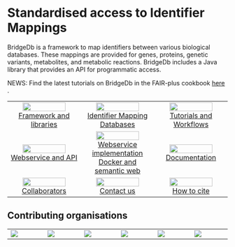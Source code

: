 # Standardised access to Identifier Mappings

<script type="application/ld+json">
{
  "@context": "http://schema.org",
  "@type": "SoftwareApplication",
  "http://purl.org/dc/terms/conformsTo": { "@type": "CreativeWork", "@id": "https://bioschemas.org/profiles/ComputationalTool/1.0-RELEASE/" },
  "name": "BridgeDb",
  "@id": "https://bridgedb.org/",
  "url": "https://bridgedb.org/",
  "description": "Standardised access to Gene, Gene-Variant, Protein, Metabolite and Interaction Identifier Mapping Services",
  "citation": "https://doi.org/10.1186/1471-2105-11-5",
  "license": "https://spdx.org/licenses/Apache-2.0",
  "applicationCategory": "Computational science tool",
  "operatingSystem": ["Linux", "Windows", "Mac"]
}
</script>

BridgeDb is a framework to map identifiers between various biological databases. 
These mappings are provided for genes, proteins, genetic variants, metabolites, and metabolic reactions. 
BridgeDb includes a Java library that provides an API for programmatic access.

NEWS: Find the latest tutorials on BridgeDb in the FAIR-plus cookbook [here](/pages/tutorials_workflows.html) .

<table border="0">
  <tr border="0">
    <td border="0" width="33%" align="center"><a href="/pages/framework.html"><img width="80%" src="/images/snowflake-with-hexagon-shape-outline_318-40429-300x300.jpg" /><br />Framework and libraries</a></td>
    <td border="0" width="33%" align="center"><a href="/data/gene_database/"><img width="80%" src="/images/Database.png" /><br />Identifier Mapping Databases</a></td>
    <td border="0" width="33%" align="center"><a href="/pages/tutorials_workflows.html"><img width="80%" src="/images/puzzle-pieces-in-black-and-white-variant_318-50145-300x300.jpg" /><br />Tutorials and Workflows</a></td>
  </tr>
  <tr border="0">
    <td border="0" width="33%" align="center"><a href="/pages/webservice.html"><img width="80%" src="/images/APIlogo_altered.jpg" /><br />Webservice and API</a></td>
    <td border="0" width="33%" align="center"><a href="/pages/webservice-impl.html"><img width="80%" src="/images/docker-300x273.png" /><br />Webservice implementation<br />Docker and semantic web</a></td>
    <td border="0" width="33%" align="center"><a href="/pages/docs.html"><img width="80%" src="/images/graduation-cap-outline_318-59572-300x300.jpg" /><br />Documentation</a></td>
  </tr>
  <tr border="0">
    <td border="0" width="33%" align="center"><a href="/pages/development.html"><img width="80%" src="/images/handjes.png" /><br />Collaborators</a></td>
    <td border="0" width="33%" align="center"><a href="https://groups.google.com/forum/#!forum/bridgedb-discuss"><img width="80%" src="/images/mail.png" /><br />Contact us</a></td>
    <td border="0" width="33%" align="center"><a href="/pages/citing.html"><img width="80%" src="/images/stack-of-paper-outline_318-46204_article_size.jpg" /><br />How to cite</a></td>
  </tr>
</table>

## Contributing organisations

<table border="0">
  <tr border="0">
    <td border="0" width="200"><img src="/images/university-1.png" /></td>
    <td border="0" width="200"><img src="/images/hwlogo.gif" /></td>
    <td border="0" width="200"><img src="/images/NRNB_black_500.png" /></td>
    <td border="0" width="200"><img src="/images/Gladstone_Logotype-tagline.png" /></td>
    <td border="0" width="200"><img src="/images/d2d.png" /></td>
    <td border="0" width="200"><img src="/images/1920px-Maastricht_University_logo_2017_new_version.svg_-300x95.png" /></td>
  </tr>
</table>

